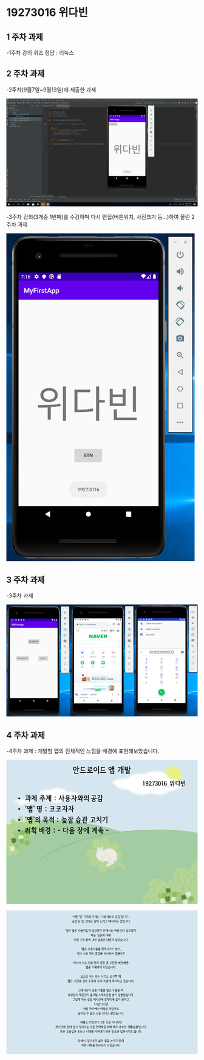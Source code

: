 # 19273016 위다빈


## 1 주차 과제


-1주차 강의 퀴즈 정답 : 리눅스



## 2 주차 과제


-2주차(9월7일~9월13일)에 제출한 과제


<img width="" height="" src="./Png/캡스톤디자인_2주차 과제.png"></img>




-3주차 강의(3개중 1번째)를 수강하며 다시 편집(버튼위치, 사진크기 등...)하여 올린 2주차 과제 


<img width="" height="" src="./Png/2주차 과제(3주차-1 강의 실습).png"></img>



## 3 주차 과제


-3주차 과제


<img width="" height="" src="./Png/3주차 과제.png"></img>



## 4 주차 과제


-4주차 과제
: 개발할 앱의 전체적인 느낌을 배경에 표현해보았습니다.


<img width="" height="" src="./Png/캡스톤디자인_4주차_1.png"></img>



<img width="" height="" src="./Png/캡스톤디자인_4주차_2.png"></img>


